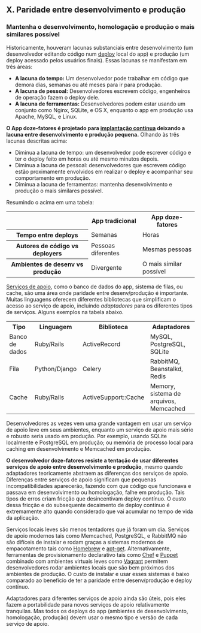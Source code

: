 ## X. Paridade entre desenvolvimento e produção
### Mantenha o desenvolvimento, homologação e produção o mais similares possível

Historicamente, houveram lacunas substanciais entre desenvolvimento (um desenvolvedor editando código num [deploy](./codebase) local do app) e produção (um deploy acessado pelos usuários finais). Essas lacunas se manifestam em três áreas:

* **A lacuna do tempo:** Um desenvolvedor pode trabalhar em código que demora dias, semanas ou até meses para ir para produção.
* **A lacuna de pessoal:** Desenvolvedores escrevem código, engenheiros de operação fazem o deploy dele.
* **A lacuna de ferramentas:** Desenvolvedores podem estar usando um conjunto como Nginx, SQLite, e OS X, enquanto o app em produção usa Apache, MySQL, e Linux.

**O App doze-fatores é projetado para [implantação contínua](http://avc.com/2011/02/continuous-deployment/) deixando a lacuna entre desenvolvimento e produção pequena.** Olhando às três lacunas descritas acima:

* Diminua a lacuna de tempo: um desenvolvedor pode escrever código e ter o deploy feito em horas ou até mesmo minutos depois.
* Diminua a lacuna de pessoal: desenvolvedores que escrevem código estão proximamente envolvidos em realizar o deploy e acompanhar seu comportamento em produção.
* Diminua a lacuna de ferramentas: mantenha desenvolvimento e produção o mais similares possível.

Resumindo o acima em uma tabela:

<table>
  <tr>
    <th></th>
    <th>App tradicional</th>
    <th>App doze-fatores</th>
  </tr>
  <tr>
    <th>Tempo entre deploys</th>
    <td>Semanas</td>
    <td>Horas</td>
  </tr>
  <tr>
    <th>Autores de código vs deployers</th>
    <td>Pessoas diferentes</td>
    <td>Mesmas pessoas</td>
  </tr>
  <tr>
    <th>Ambientes de desenv vs produção</th>
    <td>Divergente</td>
    <td>O mais similar possível</td>
  </tr>
</table>

[Serviços de apoio](./backing-services), como o banco de dados do app, sistema de filas, ou cache, são uma área onde paridade entre desenv/produção é importante. Muitas linguagens oferecem diferentes bibliotecas que simplificam o acesso ao serviço de apoio, incluindo *adaptadores* para os diferentes tipos de serviços. Alguns exemplos na tabela abaixo.

<table>
  <tr>
    <th>Tipo</th>
    <th>Linguagem</th>
    <th>Biblioteca</th>
    <th>Adaptadores</th>
  </tr>
  <tr>
    <td>Banco de dados</td>
    <td>Ruby/Rails</td>
    <td>ActiveRecord</td>
    <td>MySQL, PostgreSQL, SQLite</td>
  </tr>
  <tr>
    <td>Fila</td>
    <td>Python/Django</td>
    <td>Celery</td>
    <td>RabbitMQ, Beanstalkd, Redis</td>
  </tr>
  <tr>
    <td>Cache</td>
    <td>Ruby/Rails</td>
    <td>ActiveSupport::Cache</td>
    <td>Memory, sistema de arquivos, Memcached</td>
  </tr>
</table>

Desenvolvedores as vezes vem uma grande vantagem em usar um serviço de apoio leve em seus ambientes, enquanto um serviço de apoio mais sério e robusto seria usado em produção. Por exemplo, usando SQLite localmente e PostgreSQL em produção; ou memória de processo local para caching em desenvolvimento e Memcached em produção.

**O desenvolvedor doze-fatores resiste a tentação de usar diferentes serviços de apoio entre desenvolvimento e produção**, mesmo quando adaptadores teoricamente abstraem as diferenças dos serviços de apoio. Diferenças entre serviços de apoio significam que pequenas incompatibilidades aparecerão, fazendo com que código que funcionava e passava em desenvolvimento ou homologação, falhe em produção. Tais tipos de erros criam fricção que desincentivam deploy contínuo. O custo dessa fricção e do subsequente decaimento de deploy contínuo é extremamente alto quando considerado que vai acumular no tempo de vida da aplicação.

Serviços locais leves são menos tentadores que já foram um dia. Serviços de apoio modernos tais como Memcached, PostgreSQL, e RabbitMQ não são difíceis de instalar e rodam graças a sistemas modernos de empacotamento tais como [Homebrew](http://mxcl.github.com/homebrew/) e [apt-get](https://help.ubuntu.com/community/AptGet/Howto). Alternativamente, ferramentas de provisionamento declarativo tais como [Chef](http://www.opscode.com/chef/) e [Puppet](http://docs.puppetlabs.com/) combinado com ambientes virtuais leves como [Vagrant](http://vagrantup.com/) permitem desenvolvedores rodar ambientes locais que são bem próximos dos ambientes de produção. O custo de instalar e usar esses sistemas é baixo comparado ao benefício de ter a paridade entre desenv/produção e deploy contínuo.

Adaptadores para diferentes serviços de apoio ainda são úteis, pois eles fazem a portabilidade para novos serviços de apoio relativamente tranquilas. Mas todos os deploys do app (ambientes de desenvolvimento, homologação, produção) devem usar o mesmo tipo e versão de cada serviço de apoio.
